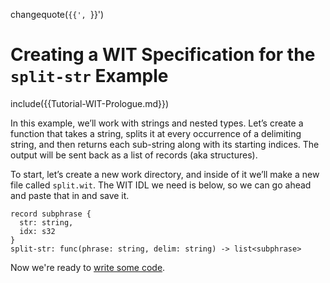 changequote(`{{', `}}')                                                          
# Creating a WIT Specification for the `split-str` Example
include({{Tutorial-WIT-Prologue.md}})                                          

In this example, we’ll work with strings and nested types. Let’s create a function that takes a string, splits it at every occurrence of a delimiting string, and then returns each sub-string along with its starting indices. The output will be sent back as a list of records (aka structures).

To start, let’s create a new work directory, and inside of it we’ll make a new file called `split.wit`. The WIT IDL we need is below, so we can go ahead and paste that in and save it.

```wit
record subphrase {
  str: string,
  idx: s32
}
split-str: func(phrase: string, delim: string) -> list<subphrase>
```

Now we're ready to [write some code](Tutorial-Impl-CPP-Split.md).

